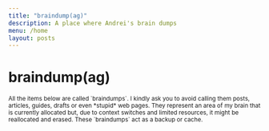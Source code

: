 ```yaml
---
title: "braindump(ag)"
description: A place where Andrei's brain dumps
menu: /home
layout: posts
---
```


# braindump(ag)

<small>
All the items below are called `braindumps`. I kindly ask you to avoid calling them posts, articles, guides, drafts or even *stupid* web pages. They represent an area of my brain that is currently allocated but, due to context switches and limited resources, it might be reallocated and erased. These `braindumps` act as a backup or cache.
</small>
